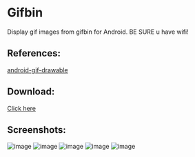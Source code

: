 Gifbin
======

Display gif images from gifbin for Android.
BE SURE u have wifi!

References:
--------
[android-gif-drawable][1]

Download:
--------
[Click here][2]


Screenshots:
--------
![image](https://raw.github.com/xuyangbill/Gifbin/master/screenshots/1.png)
![image](https://raw.github.com/xuyangbill/Gifbin/master/screenshots/2.png)
![image](https://raw.github.com/xuyangbill/Gifbin/master/screenshots/3.png)
![image](https://raw.github.com/xuyangbill/Gifbin/master/screenshots/4.png)
![image](https://raw.github.com/xuyangbill/Gifbin/master/screenshots/5.png)

[1]: https://github.com/koral--/android-gif-drawable
[2]: https://github.com/xuyangbill/Gifbin/raw/master/releases/Gifbin_1.30.apk
